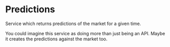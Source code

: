 # Predictions

Service which returns predictions of the market for a given time.

You could imagine this service as doing more than just being an API. Maybe it creates the
predictions against the market too.
